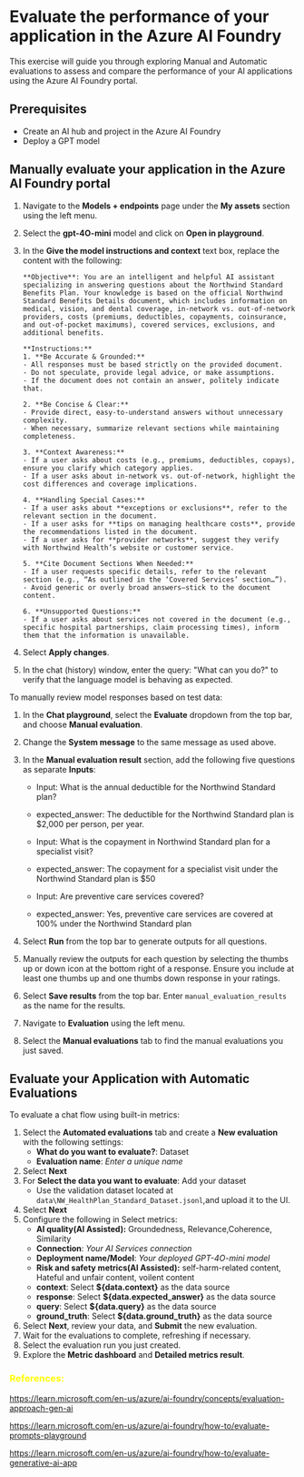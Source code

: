 # Evaluate the performance of your application in the Azure AI Foundry

This exercise will guide you through exploring Manual and Automatic evaluations to assess and compare the performance of your AI applications using the Azure AI Foundry portal. 

## Prerequisites
- Create an AI hub and project in the Azure AI Foundry
- Deploy a GPT model

## Manually evaluate your application in the Azure AI Foundry portal


1. Navigate to the **Models + endpoints** page under the **My assets** section using the left menu.
2. Select the **gpt-4O-mini** model and click on **Open in playground**.
3. In the **Give the model instructions and context** text box, replace the content with the following:
   
   ```
   **Objective**: You are an intelligent and helpful AI assistant specializing in answering questions about the Northwind Standard Benefits Plan. Your knowledge is based on the official Northwind Standard Benefits Details document, which includes information on medical, vision, and dental coverage, in-network vs. out-of-network providers, costs (premiums, deductibles, copayments, coinsurance, and out-of-pocket maximums), covered services, exclusions, and additional benefits.

   **Instructions:**  
   1. **Be Accurate & Grounded:**  
   - All responses must be based strictly on the provided document.   
   - Do not speculate, provide legal advice, or make assumptions.  
   - If the document does not contain an answer, politely indicate that.  

   2. **Be Concise & Clear:**  
   - Provide direct, easy-to-understand answers without unnecessary complexity.  
   - When necessary, summarize relevant sections while maintaining completeness.  

   3. **Context Awareness:**  
   - If a user asks about costs (e.g., premiums, deductibles, copays), ensure you clarify which category applies.  
   - If a user asks about in-network vs. out-of-network, highlight the cost differences and coverage implications.  

   4. **Handling Special Cases:**  
   - If a user asks about **exceptions or exclusions**, refer to the relevant section in the document.  
   - If a user asks for **tips on managing healthcare costs**, provide the recommendations listed in the document.  
   - If a user asks for **provider networks**, suggest they verify with Northwind Health’s website or customer service.  

   5. **Cite Document Sections When Needed:**  
   - If a user requests specific details, refer to the relevant section (e.g., “As outlined in the ‘Covered Services’ section…”).  
   - Avoid generic or overly broad answers—stick to the document content.  

   6. **Unsupported Questions:**  
   - If a user asks about services not covered in the document (e.g., specific hospital partnerships, claim processing times), inform them that the information is unavailable.  

   ```

6. Select **Apply changes**.

7. In the chat (history) window, enter the query: "What can you do?" to verify that the language model is behaving as expected.


To manually review model responses based on test data:

1. In the **Chat playground**, select the **Evaluate** dropdown from the top bar, and choose **Manual evaluation**.
2. Change the **System message** to the same message as used above.
3. In the **Manual evaluation result** section, add the following five questions as separate **Inputs**:

   - Input: What is the annual deductible for the Northwind Standard plan?
   - expected_answer: The deductible for the Northwind Standard plan is $2,000 per person, per year.

   - Input: What is the copayment in Northwind Standard plan for a specialist visit?
   - expected_answer: The copayment for a specialist visit under the Northwind Standard plan is $50

   - Input: Are preventive care services covered?
   - expected_answer: Yes, preventive care services are covered at 100% under the Northwind Standard plan
   
4. Select **Run** from the top bar to generate outputs for all questions.
5. Manually review the outputs for each question by selecting the thumbs up or down icon at the bottom right of a response. Ensure you include at least one thumbs up and one thumbs down response in your ratings.
6. Select **Save results** from the top bar. Enter `manual_evaluation_results` as the name for the results.
7. Navigate to **Evaluation** using the left menu.
8. Select the **Manual evaluations** tab to find the manual evaluations you just saved.

## Evaluate your Application with Automatic Evaluations

To evaluate a chat flow using built-in metrics:

1. Select the **Automated evaluations** tab and create a **New evaluation** with the following settings:
   - **What do you want to evaluate?**: Dataset
   - **Evaluation name**: *Enter a unique name*
2. Select **Next**
3. For **Select the data you want to evaluate**: Add your dataset
     - Use the validation dataset located at `data\NW_HealthPlan_Standard_Dataset.jsonl`,and upload it to the UI.
4. Select **Next**
5. Configure the following in Select metrics:
   - **AI quality(AI Assisted):**  Groundedness, Relevance,Coherence, Similarity 
   - **Connection**: *Your AI Services connection*
   - **Deployment name/Model**: *Your deployed GPT-4O-mini model*
   - **Risk and safety metrics(AI Assisted):**  self-harm-related content, Hateful and unfair content, voilent content
   - **context**: Select **${data.context}** as the data source
   - **response**: Select **${data.expected_answer}** as the data source
   - **query**: Select **${data.query}** as the data source
   - **ground_truth**: Select **${data.ground_truth}** as the data source
6. Select **Next**, review your data, and **Submit** the new evaluation.
7. Wait for the evaluations to complete, refreshing if necessary.
8. Select the evaluation run you just created.
9. Explore the **Metric dashboard** and **Detailed metrics result**.


### <span style="color:Yellow"> References: 

https://learn.microsoft.com/en-us/azure/ai-foundry/concepts/evaluation-approach-gen-ai

https://learn.microsoft.com/en-us/azure/ai-foundry/how-to/evaluate-prompts-playground

https://learn.microsoft.com/en-us/azure/ai-foundry/how-to/evaluate-generative-ai-app

</span>
